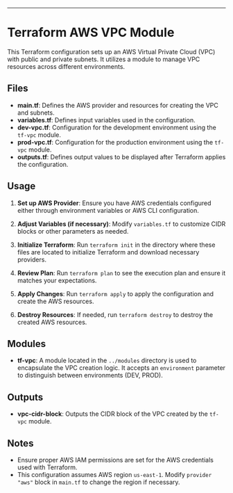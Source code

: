   --- 

# Terraform AWS VPC Module

This Terraform configuration sets up an AWS Virtual Private Cloud (VPC) with public and private subnets. It utilizes a module to manage VPC resources across different environments.

## Files 

- **main.tf**: Defines the AWS provider and resources for creating the VPC and subnets.
- **variables.tf**: Defines input variables used in the configuration.
- **dev-vpc.tf**: Configuration for the development environment using the `tf-vpc` module.
- **prod-vpc.tf**: Configuration for the production environment using the `tf-vpc` module.
- **outputs.tf**: Defines output values to be displayed after Terraform applies the configuration.

## Usage

1. **Set up AWS Provider**: Ensure you have AWS credentials configured either through environment variables or AWS CLI configuration.

2. **Adjust Variables (if necessary)**: Modify `variables.tf` to customize CIDR blocks or other parameters as needed.

3. **Initialize Terraform**: Run `terraform init` in the directory where these files are located to initialize Terraform and download necessary providers.

4. **Review Plan**: Run `terraform plan` to see the execution plan and ensure it matches your expectations.

5. **Apply Changes**: Run `terraform apply` to apply the configuration and create the AWS resources.

6. **Destroy Resources**: If needed, run `terraform destroy` to destroy the created AWS resources.

## Modules

- **tf-vpc**: A module located in the `../modules` directory is used to encapsulate the VPC creation logic. It accepts an `environment` parameter to distinguish between environments (DEV, PROD).

## Outputs

- **vpc-cidr-block**: Outputs the CIDR block of the VPC created by the `tf-vpc` module.

## Notes

- Ensure proper AWS IAM permissions are set for the AWS credentials used with Terraform.
- This configuration assumes AWS region `us-east-1`. Modify `provider "aws"` block in `main.tf` to change the region if necessary.
